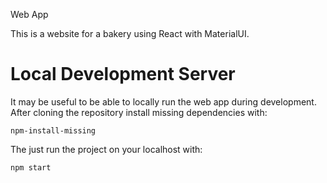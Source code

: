 Web App

This is a website for a bakery using React with MaterialUI.

# Local Development Server
It may be useful to be able to locally run the web app during development.\
After cloning the repository install missing dependencies with:

`npm-install-missing`

The just run the project on your localhost with:

`npm start`